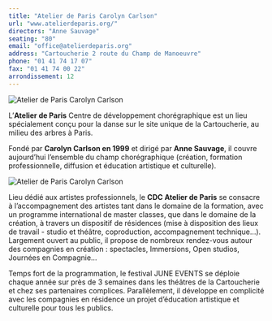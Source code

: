 ```yaml
---
title: "Atelier de Paris Carolyn Carlson"
url: "www.atelierdeparis.org/"
directors: "Anne Sauvage"
seating: "80"
email: "office@atelierdeparis.org"
address: "Cartoucherie 2 route du Champ de Manoeuvre"
phone: "01 41 74 17 07"
fax: "01 41 74 00 22"
arrondissement: 12
---
```


![Atelier de Paris Carolyn Carlson](../images/12eme/atelier-de-paris-carolyn-carlson/atelier-de-paris-carolyn-carlson-1.jpg)

L’**Atelier de Paris** Centre de développement chorégraphique est un lieu spécialement conçu pour la danse sur le site unique de la Cartoucherie, au milieu des arbres à Paris.

Fondé par **Carolyn Carlson en 1999** et dirigé par **Anne Sauvage**, il couvre aujourd’hui l’ensemble du champ chorégraphique (création, formation professionnelle, diffusion et éducation artistique et culturelle).

![Atelier de Paris Carolyn Carlson](../images/12eme/atelier-de-paris-carolyn-carlson/atelier-de-paris-carolyn-carlson-2.jpg)

Lieu dédié aux artistes professionnels, le **CDC Atelier de Paris** se consacre à l’accompagnement des artistes tant dans le domaine de la formation, avec un programme international de master classes, que dans le domaine de la création, à travers un dispositif de résidences
(mise à disposition des lieux de travail - studio et théâtre, coproduction, accompagnement technique…).
Largement ouvert au public, il propose de nombreux rendez-vous autour des compagnies en création : spectacles, Immersions, Open studios, Journées en Compagnie…

Temps fort de la programmation, le festival JUNE EVENTS se déploie chaque année sur près de 3 semaines dans les théâtres de la Cartoucherie et chez ses partenaires complices. Parallèlement, il développe en complicité avec les compagnies en résidence un projet d’éducation artistique et culturelle pour tous les publics.

